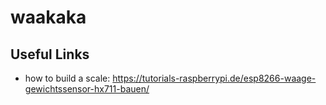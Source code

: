 # waakaka

## Useful Links

- how to build a scale: https://tutorials-raspberrypi.de/esp8266-waage-gewichtssensor-hx711-bauen/
